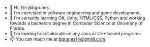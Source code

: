 - 👋 Hi, I’m @bgrunes
- 👀 I’m interested in software engineering and game development.
- 🌱 I’m currently learning C#, Unity, HTML/CSS, Python and working towards a bachelors degree in Computer Science at University of Florida.
- 💞️ I’m looking to collaborate on any Java or C++ based programs.
- 📫 You can reach me at bgrunes14@gmail.com.

<!---
bgrunes/bgrunes is a ✨ special ✨ repository because its `README.md` (this file) appears on your GitHub profile.
You can click the Preview link to take a look at your changes.
--->

